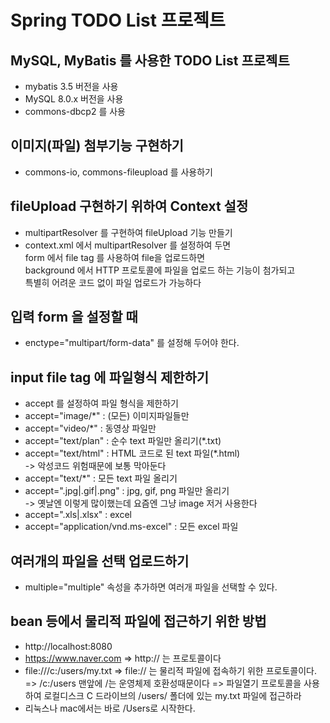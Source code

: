 # Spring TODO List 프로젝트

## MySQL, MyBatis 를 사용한 TODO List 프로젝트
* mybatis 3.5 버전을 사용
* MySQL 8.0.x 버전을 사용
* commons-dbcp2 를 사용

## 이미지(파일) 첨부기능 구현하기
* commons-io, commons-fileupload 를 사용하기

## fileUpload 구현하기 위하여 Context 설정
* multipartResolver 를 구현하여 fileUpload 기능 만들기
* context.xml 에서 multipartResolver 를 설정하여 두면  
form 에서 file tag 를 사용하여 file을 업로드하면  
background 에서 HTTP 프로토콜에 파일을 업로드 하는 기능이 첨가되고  
특별히 어려운 코드 없이 파일 업로드가 가능하다

## 입력 form 을 설정할 때
* enctype="multipart/form-data" 를 설정해 두어야 한다.


## input file tag 에 파일형식 제한하기
* accept 를 설정하여 파일 형식을 제한하기
* accept="image/*" : (모든) 이미지파일들만
* accept="video/*" : 동영상 파일만
* accept="text/plan" : 순수 text 파일만 올리기(*.txt)
* accept="text/html" :  HTML 코드로 된 text 파일(*.html)  
	-> 악성코드 위험때문에 보통 막아둔다
* accept="text/*" : 모든 text 파일 올리기
* accept=".jpg|.gif|.png" : jpg, gif, png 파일만 올리기  
	-> 옛날엔 이렇게 많이했는데 요즘엔 그냥 image 저거 사용한다
* accept=".xls|.xlsx" : excel
* accept="application/vnd.ms-excel" : 모든 excel 파일

## 여러개의 파일을 선택 업로드하기
* multiple="multiple" 속성을 추가하면 여러개 파일을 선택할 수 있다.



## bean 등에서 물리적 파일에 접근하기 위한 방법
* http://localhost:8080
* https://www.naver.com
	=> http:// 는 프로토콜이다
* file:///c:/users/my.txt
	=> file:// 는 물리적 파일에 접속하기 위한 프로토콜이다.
	=> /c:/users 맨앞에 /는 운영체제 호환성때문이다
	=> 파일열기 프로토콜을 사용하여 
		로컬디스크 C 드라이브의 /users/ 폴더에 있는 my.txt 파일에 접근하라
* 리눅스나 mac에서는 바로 /Users로 시작한다.



